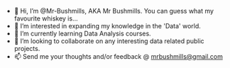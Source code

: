 - 👋 Hi, I’m @Mr-Bushmills, AKA Mr Bushmills. You can guess what my favourite whiskey is...
- 👀 I’m interested in expanding my knowledge in the 'Data' world.
- 🌱 I’m currently learning Data Analysis courses.
- 💞️ I’m looking to collaborate on any interesting data related public projects.
- 📫 Send me your thoughts and/or feedback @ mrbushmills@gmail.com 

<!---
Mr-Bushmills/Mr-Bushmills is a ✨ special ✨ repository because its `README.md` (this file) appears on your GitHub profile.
You can click the Preview link to take a look at your changes.
--->
